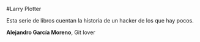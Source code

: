 #Larry Plotter

Esta serie de libros cuentan la historia de un hacker de los que hay pocos.

**Alejandro García Moreno**, Git lover
